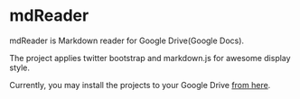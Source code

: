 mdReader
========

mdReader is Markdown reader for Google Drive(Google Docs).

The project applies twitter bootstrap and markdown.js for awesome display style.

Currently, you may install the projects to your Google Drive [from here](http://socrateslee.github.io/mdreader/).
